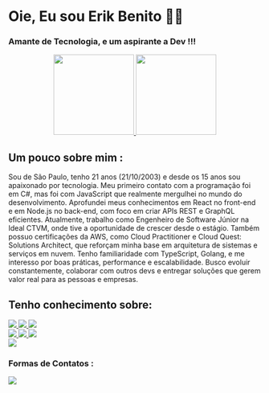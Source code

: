 # Oie, Eu sou Erik Benito 👨‍💻
### Amante de Tecnologia, e um aspirante a Dev !!!

<div align="center">
  <a href="https://github.com/Erik-Benito">
  <img height="160em" src="https://github-readme-stats.vercel.app/api?username=Erik-Benito&show_icons=true&theme=highcontrast&icon_color=white&title_color=red&include_all_commits=true&count_private=true">
  <img height="160em" src="https://github-readme-stats.vercel.app/api/top-langs/?username=Erik-Benito&layout=compact&langs_count=7&theme=highcontrast&icon_color=white&title_color=red">
  </a>
</div>

## Um pouco sobre mim :
<div> 
Sou de São Paulo, tenho 21 anos (21/10/2003) e desde os 15 anos sou apaixonado por tecnologia. Meu primeiro contato com a programação foi em C#, mas foi com JavaScript que realmente mergulhei no mundo do desenvolvimento. Aprofundei meus conhecimentos em React no front-end e em Node.js no back-end, com foco em criar APIs REST e GraphQL eficientes.
Atualmente, trabalho como Engenheiro de Software Júnior na Ideal CTVM, onde tive a oportunidade de crescer desde o estágio. Também possuo certificações da AWS, como Cloud Practitioner e Cloud Quest: Solutions Architect, que reforçam minha base em arquitetura de sistemas e serviços em nuvem.
Tenho familiaridade com TypeScript, Golang, e me interesso por boas práticas, performance e escalabilidade.
Busco evoluir constantemente, colaborar com outros devs e entregar soluções que gerem valor real para as pessoas e empresas.
</div>


## Tenho conhecimento sobre:
<div>
   <a href=""><img src="https://img.shields.io/badge/JavaScript-F7DF1E?style=for-the-badge&logo=javascript&logoColor=black">
     <img src="https://img.shields.io/badge/React-20232A?style=for-the-badge&logo=react&logoColor=61DAFB">
     <img src="https://img.shields.io/badge/styled--components-DB7093?style=for-the-badge&logo=styled-components&logoColor=white">
      <br/>
     <img src="https://img.shields.io/badge/C%23-239120?style=for-the-badge&logo=c-sharp&logoColor=white">
     <img src="https://img.shields.io/badge/HTML-239120?style=for-the-badge&logo=html5&logoColor=white">
     <img src="https://img.shields.io/badge/CSS-239120?&style=for-the-badge&logo=css3&logoColor=white">
     <br/>
     <img src="https://img.shields.io/badge/MySQL-00000F?style=for-the-badge&logo=mysql&logoColor=white">
   </a>
</div>

### Formas de Contatos : 

<div align="left">
  <a href="https://www.linkedin.com/in/DevErikBenito/"><img src="https://img.shields.io/badge/LinkedIn-0077B5?style=for-the-badge&logo=linkedin&logoColor=white"></a>
</div>
